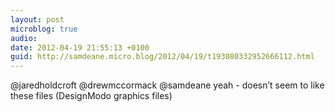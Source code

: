 ```yaml
---
layout: post
microblog: true
audio: 
date: 2012-04-19 21:55:13 +0100
guid: http://samdeane.micro.blog/2012/04/19/t193080332952666112.html
---
```

@jaredholdcroft @drewmccormack @samdeane yeah - doesn’t seem to like these files (DesignModo graphics files)
